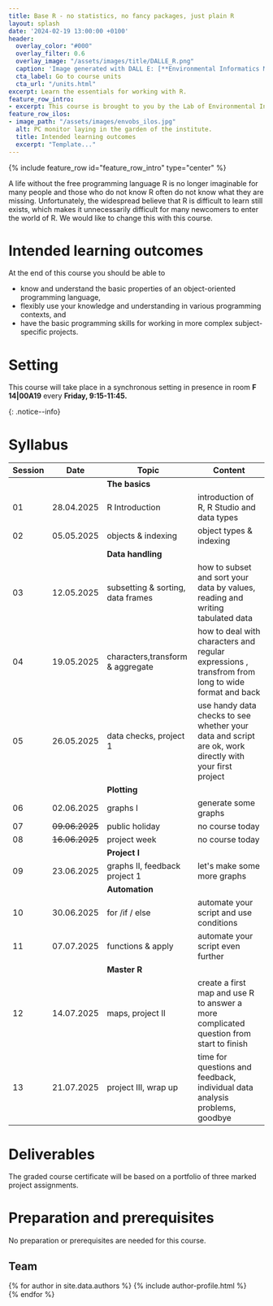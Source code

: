 ```yaml
---
title: Base R - no statistics, no fancy packages, just plain R
layout: splash
date: '2024-02-19 13:00:00 +0100'
header:
  overlay_color: "#000"
  overlay_filter: 0.6
  overlay_image: "/assets/images/title/DALLE_R.png"
  caption: 'Image generated with DALL E: [**Environmental Informatics Marburg**](https://www.uni-marburg.de/en/fb19/disciplines/physisch/environmentalinformatics)'
  cta_label: Go to course units
  cta_url: "/units.html"
excerpt: Learn the essentials for working with R.
feature_row_intro:
- excerpt: This course is brought to you by the Lab of Environmental Informatics (University of Marburg, Germany) and was funded by the "digLL" initiative of the Hessian Ministry of Higher Education, Research, Science and the Arts.
feature_row_ilos:
- image_path: "/assets/images/envobs_ilos.jpg"
  alt: PC monitor laying in the garden of the institute.
  title: Intended learning outcomes
  excerpt: "Template..."
---
```


{% include feature_row id="feature_row_intro" type="center" %}

A life without the free programming language R is no longer imaginable for many people and those who do not know R often do not know what they are missing.
Unfortunately, the widespread believe that R is difficult to learn still exists,
which makes it unnecessarily difficult for many newcomers to enter the world of R.
We would like to change this with this course.


# Intended learning outcomes
At the end of this course you should be able to
  
* know and understand the basic properties of an object-oriented programming language,
* flexibly use your knowledge and understanding in various programming contexts, and
* have the basic programming skills for working in more complex subject-specific projects.



# Setting

This course will take place in a synchronous setting in presence in room **F 14|00A19** every **Friday, 9:15-11:45.** 

{: .notice--info}

<!--
This course will take place in a hybrid setting with a digital classroom and additional students being present in person in the physical classroom (**F 14 | 00A19**).
Details on this synchronous hybrid classroom format will be provided in the first session, which will take place **in presence only on Tuesday 25.10.2022 at 9:15 am**.
The link to the digital classroom of the first session is provided in the [Ilias course environment](https://ilias.uni-marburg.de/goto.php?target=crs_2593121&client_id=UNIMR){:target="_blank"} (only accessible for members of the course who are logged-in into Ilias). 
Please also seriously check and follow the [Information on the Coronavirus](https://www.uni-marburg.de/de/universitaet/administration/sicherheit/coronavirus){:target="_blank"} of the University of Marburg.
-->



# Syllabus


| Session | Date | Topic | Content |
|---------|------|-------|---------|
||| **The basics** |
| 01 | 28.04.2025 | R Introduction               | introduction of R, R Studio and data types |
| 02 | 05.05.2025 | objects & indexing           | object types & indexing |
||| **Data handling** |
| 03 | 12.05.2025 | subsetting & sorting, data frames              | how to subset and sort your data by values, reading and writing tabulated data  |
| 04 | 19.05.2025 | characters,transform & aggregate | how to deal with characters and regular expressions ,  transfrom from long to wide format and back|
| 05 | 26.05.2025 | data checks, project 1       | use handy data checks to see whether your data and script are ok, work directly with your first project |
||| **Plotting** |
| 06 | 02.06.2025    | graphs  I                    | generate some graphs |
| 07 | ~~09.06.2025~~| public holiday            | no course today  |
| 08 | ~~16.06.2025~~| project week              | no course today  |
||| **Project I**|
| 09 | 23.06.2025 | graphs II, feedback project 1 | let's make some more graphs |
||| **Automation** |
| 10 | 30.06.2025 | for /if / else               | automate your script and use conditions |
| 11 | 07.07.2025	| functions & apply            | automate your script even further |
||| **Master R** |
| 12 | 14.07.2025	| maps, project II             | create a first map and use R to answer a more complicated question from start to finish  |
| 13 | 21.07.2025 | project III, wrap up         | time for questions and feedback, individual data analysis problems, goodbye |



# Deliverables

The graded course certificate will be based on a portfolio of three marked project assignments. 

# Preparation and prerequisites

No preparation or prerequisites are needed for this course.



## Team

{% for author in site.data.authors %}
  {% include author-profile.html %}
 <br />
{% endfor %}
